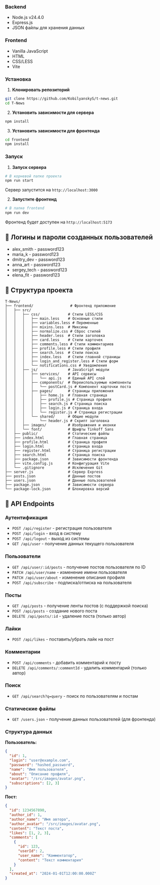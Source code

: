 ### Backend
- Node.js v24.4.0
- Express.js
- JSON файлы для хранения данных

### Frontend
- Vanilla JavaScript
- HTML
- CSS/LESS
- Vite

### Установка

1. **Клонировать репозиторий**
```bash
git clone https://github.com/KobilyanskyS/t-news.git
cd T-News
```

2. **Установить зависимости для сервера**
```bash
npm install
```

3. **Установить зависимости для фронтенда**
```bash
cd frontend
npm install
```

### Запуск

1. **Запуск сервера**
```bash
# В корневой папке проекта
npm run start
```
Сервер запустится на `http://localhost:3000`

2. **Запустите фронтенд**
```bash
# В папке frontend
npm run dev
```
Фронтенд будет доступен на `http://localhost:5173`

## 👤 Логины и пароли созданных пользователей
- alex_smith - password123
- maria_k - password123
- dmitry_dev - password123
- anna_art - password123
- sergey_tech - password123
- elena_fit - password123

## 📁 Структура проекта

```
T-News/
├── frontend/                 # Фронтенд приложение
│   ├── src/
│   │   ├── css/             # Стили LESS/CSS
│   │   │   ├── main.less    # Основные стили
│   │   │   ├── variables.less # Переменные
│   │   │   ├── mixins.less  # Миксины
│   │   │   ├── normalize.css # Сброс стилей
│   │   │   ├── header.less  # Стили заголовка
│   │   │   ├── card.less    # Стили карточек
│   │   │   ├── comments.less # Стили комментариев
│   │   │   ├── profile.less # Стили профиля
│   │   │   ├── search.less  # Стили поиска
│   │   │   ├── index.less   # Стили главной страницы
│   │   │   ├── login_and_register.less # Стили форм
│   │   │   └── notifications.css # Уведомления
│   │   ├── js/              # JavaScript модули
│   │   │   ├── services/    # API сервисы
│   │   │   │   └── api.js   # Единый API слой
│   │   │   ├── components/  # Переиспользуемые компоненты
│   │   │   │   └── postCard.js # Компонент карточки поста
│   │   │   ├── pages/       # Страницы приложения
│   │   │   │   ├── home.js  # Главная страница
│   │   │   │   ├── profile.js # Страница профиля
│   │   │   │   ├── search.js # Страница поиска
│   │   │   │   ├── login.js # Страница входа
│   │   │   │   └── register.js # Страница регистрации
│   │   │   └── shared/      # Общие модули
│   │   │       └── header.js # Скрипт заголовка
│   │   ├── images/          # Изображения и иконки
│   │   └── font/            # Шрифты Tinkoff Sans
│   ├── public/              # Статические файлы
│   ├── index.html           # Главная страница
│   ├── profile.html         # Страница профиля
│   ├── login.html           # Страница входа
│   ├── register.html        # Страница регистрации
│   ├── search.html          # Страница поиска
│   ├── package.json         # Зависимости фронтенда
│   ├── vite.config.js       # Конфигурация Vite
│   └── .gitignore           # Исключения Git
├── server.js                # Сервер Express
├── posts.json               # Данные постов
├── users.json               # Данные пользователей
├── package.json             # Зависимости сервера
└── package-lock.json        # Блокировка версий
```

## 🔧 API Endpoints

### Аутентификация
- `POST /api/register` - регистрация пользователя
- `POST /api/login` - вход в систему
- `POST /api/logout` - выход из системы
- `GET /api/user` - получение данных текущего пользователя

### Пользователи
- `GET /api/user/:id/posts` - получение постов пользователя по ID
- `PATCH /api/user/name` - изменение имени пользователя
- `PATCH /api/user/about` - изменение описания профиля
- `POST /api/subscribe` - подписка/отписка на пользователя

### Посты
- `GET /api/posts` - получение ленты постов (с поддержкой поиска)
- `POST /api/posts` - создание нового поста
- `DELETE /api/posts/:id` - удаление поста (только автор)

### Лайки
- `POST /api/likes` - поставить/убрать лайк на пост

### Комментарии
- `POST /api/comments` - добавить комментарий к посту
- `DELETE /api/comments/:commentId` - удалить комментарий (только автор)

### Поиск
- `GET /api/search?q=query` - поиск по пользователям и постам

### Статические файлы
- `GET /users.json` - получение данных пользователей (для фронтенда)



### Структура данных

**Пользователь:**
```json
{
  "id": 1,
  "login": "user@example.com",
  "password": "hashed_password",
  "name": "Имя пользователя",
  "about": "Описание профиля",
  "avatar": "/src/images/avatar.png",
  "subscriptions": [2, 3]
}
```

**Пост:**
```json
{
  "id": 1234567890,
  "author_id": 1,
  "author_name": "Имя автора",
  "author_avatar": "/src/images/avatar.png",
  "content": "Текст поста",
  "likes": [1, 2, 3],
  "comments": [
    {
      "id": 123,
      "userId": 2,
      "user_name": "Комментатор",
      "content": "Текст комментария"
    }
  ],
  "created_at": "2024-01-01T12:00:00.000Z"
}
```
